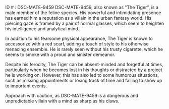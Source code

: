 ID # : DSC-MATE-9459
DSC-MATE-9459, also known as "The Tiger", is a male member of the feline species. His powerful and intimidating presence has earned him a reputation as a villain in the urban fantasy world. His piercing gaze is framed by a pair of normal glasses, which seem to heighten his intelligence and analytical mind.

In addition to his fearsome physical appearance, The Tiger is known to accessorize with a red scarf, adding a touch of style to his otherwise menacing ensemble. He is rarely seen without his trusty cigarette, which he seems to smoke with a proud and sinister demeanor.

Despite his ferocity, The Tiger can be absent-minded and forgetful at times, particularly when he becomes lost in his thoughts or distracted by a project he is working on. However, this has also led to some humorous situations, such as missing appointments or losing track of time and failing to show up to important events.

Approach with caution, as DSC-MATE-9459 is a dangerous and unpredictable villain with a mind as sharp as his claws.